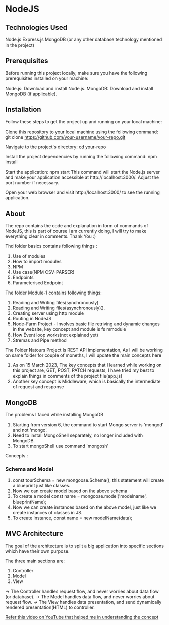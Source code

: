 # NodeJS

## Technologies Used
Node.js
Express.js
MongoDB (or any other database technology mentioned in the project)

## Prerequisites
Before running this project locally, make sure you have the following prerequisites installed on your machine:

Node.js: Download and install Node.js.
MongoDB: Download and install MongoDB (if applicable).

## Installation
Follow these steps to get the project up and running on your local machine:

Clone this repository to your local machine using the following command:
git clone https://github.com/your-username/your-repo.git

Navigate to the project's directory:
cd your-repo

Install the project dependencies by running the following command:
npm install

Start the application:
npm start
This command will start the Node.js server and make your application accessible at http://localhost:3000/. Adjust the port number if necessary.

Open your web browser and visit http://localhost:3000/ to see the running application.

## About 
The repo contains the code and explanation in form of commands of NodeJS, this is part of course i am currently doing, I will try to make everything clear in comments.
Thank You :)

Thd folder basics contains following things :
1. Use of modules
2. How to import modules
3. NPM
4. Use case(NPM CSV-PARSER)
5. Endpoints
6. Parameterised Endpoint

The folder Module-1 contains following things:
1. Reading and Writing files(synchronously)
2. Reading and Writing files(asynchronously)2. 
3. Creating server using http module
4. Routing in NodeJS
5. Node-Farm Project - Involves basic file retriving and dynamic changes in the website, key concept and module is fs mmodule
6. How Event loop works(not explained yet)
7. Stremas and Pipe method

The Folder Natours Project Is REST API implementation, As I will be working on same folder for couple of moneths, I will update the main concepts here
1. As on 15 March 2023, The key concepts that I learned while working on this project are, GET, POST, PATCH requests, I have tried my best to explain things in comments of the project file(app.js)
2. Another key concept is Middleware, which is basically the intermediate of request and response


## MongoDB
The problems I faced while installing MongoDB
1. Starting from version 6, the command to start Mongo server is 'mongod' and not 'mongo'.
2. Need to install MongoShell separately, no longer included with MongoDB.
3. To start mongoShell use command 'mongosh'

Concepts :

### Schema and Model

1. const tourSchema = new mongoose.Schema(), this statement will create a blueprint just like classes.
2. Now we can create model based on the above schema
3. To create a model const name = mongoose.model('modelname', blueprintName);
4. Now we can create instances based on the above model, just like we create instances of classes in JS.
5. To create instance, const name = new modelName(data);

## MVC Architecture

The goal of the architecture is to spilt a big application into specific sections which have their own purpose.

The three main sections are:
1. Controller
2. Model
3. View

-> The Controller handles request flow, and never worries about data flow (or database).
-> The Model handles data flow, and never worries about request flow.
-> The View handles data presentation, and send dynamically rendered presentation(HTML) to controller.

[Refer this video on YouTube that helped me in understanding the concept](https://youtu.be/DUg2SWWK18I)
